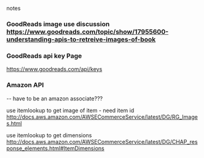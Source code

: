 notes

### GoodReads image use discussion  https://www.goodreads.com/topic/show/17955600-understanding-apis-to-retreive-images-of-book

### GoodReads api key Page
https://www.goodreads.com/api/keys

### Amazon API
-- have to be an amazon associate???

use itemlookup to get image of item - need item id
http://docs.aws.amazon.com/AWSECommerceService/latest/DG/RG_Images.html

use itemlookup to get dimensions
http://docs.aws.amazon.com/AWSECommerceService/latest/DG/CHAP_response_elements.html#ItemDimensions
